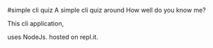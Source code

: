#simple cli quiz
A simple cli quiz around How well do you know me?

This cli application,

uses NodeJs.
hosted on repl.it.
